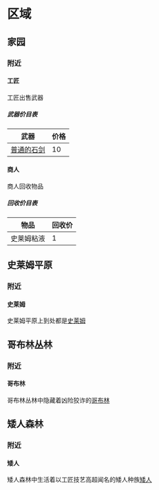 # 区域

## 家园

### 附近

#### 工匠

工匠出售武器

##### 武器价目表

武器|价格
-|-
[普通的石剑](./weapon.md#石剑)|10

#### 商人

商人回收物品

##### 回收价目表

物品|回收价
-|-
史莱姆粘液|1

## 史莱姆平原

### 附近

#### 史莱姆

史莱姆平原上到处都是[史莱姆](./creature.md#史莱姆)

## 哥布林丛林

### 附近

#### 哥布林

哥布林丛林中隐藏着凶险狡诈的[哥布林](./creature.md#哥布林)

## 矮人森林

### 附近

#### 矮人

矮人森林中生活着以工匠技艺高超闻名的矮人种族[矮人](./creature.md#矮人)
